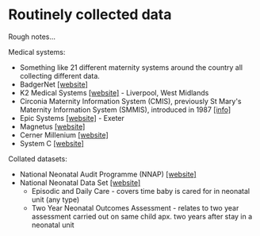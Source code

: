 # Routinely collected data

Rough notes...

Medical systems:
* Something like 21 different maternity systems around the country all collecting different data.
* BadgerNet [[website]](https://www.badgernotes.net/)
* K2 Medical Systems [[website]](https://www.k2ms.com/) - Liverpool, West Midlands
* Circonia Maternity Information System (CMIS), previously St Mary's Maternity Information System (SMMIS), introduced in 1987 [[info]](https://publications.parliament.uk/pa/cm200203/cmselect/cmhealth/464/3032509.htm)
* Epic Systems [[website]](https://www.epic.com/) - Exeter
* Magnetus [[website]](https://www.magentus.com/clinical-systems/maternity/?r=e)
* Cerner Millenium [[website]](https://www.cerner.com/se/en/solutions/millennium)
* System C [[website]](https://www.systemc.com/)

Collated datasets:
* National Neonatal Audit Programme (NNAP) [[website]](https://www.rcpch.ac.uk/work-we-do/clinical-audits/nnap)
* National Neonatal Data Set [[website]](https://www.datadictionary.nhs.uk/data_sets/clinical_data_sets/national_neonatal_data_set/national_neonatal_data_set_-_episodic_and_daily_care.html)
    * Episodic and Daily Care - covers time baby is cared for in neonatal unit (any type)
    * Two Year Neonatal Outcomes Assessment - relates to two year assessment carried out on same child apx. two years after stay in a neonatal unit